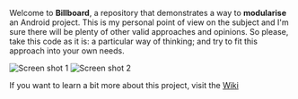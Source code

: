 Welcome to **Billboard**, a repository that demonstrates a way to **modularise** an Android project.
This is my personal point of view on the subject and I'm sure there will be plenty of other valid approaches and opinions.
So please, take this code as it is: a particular way of thinking; and try to fit this approach into your own needs.

![Screen shot 1](https://github.com/txusballesteros/modularisation/raw/master/assets/screen01.png)     ![Screen shot 2](https://github.com/txusballesteros/modularisation/raw/master/assets/screen02.png) 

If you want to learn a bit more about this project, visit the [Wiki](https://github.com/txusballesteros/modularisation/wiki)
